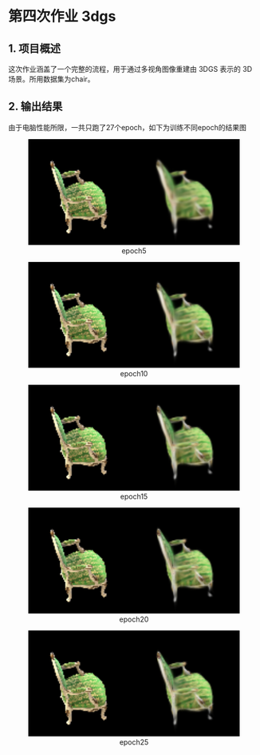 # 第四次作业 3dgs

## 1. 项目概述

这次作业涵盖了一个完整的流程，用于通过多视角图像重建由 3DGS 表示的 3D 场景。所用数据集为chair。

## 2. 输出结果

由于电脑性能所限，一共只跑了27个epoch，如下为训练不同epoch的结果图

<figure>
  <div style="text-align: center;">
  <img src=data\chair\checkpoints\debug_images\epoch_0005\r_16.png width="500" />
  <figcaption>epoch5</figcaption>
  <div style="text-align: center;">
</figure>

<figure>
  <div style="text-align: center;">
  <img src=data\chair\checkpoints\debug_images\epoch_0010\r_16.png width="500" />
  <figcaption>epoch10</figcaption>
  <div style="text-align: center;">
</figure>

<figure>
  <div style="text-align: center;">
  <img src=data\chair\checkpoints\debug_images\epoch_0015\r_16.png width="500" />
  <figcaption>epoch15</figcaption>
  <div style="text-align: center;">
</figure>

<figure>
  <div style="text-align: center;">
  <img src=data\chair\checkpoints\debug_images\epoch_0020\r_16.png width="500" />
  <figcaption>epoch20</figcaption>
  <div style="text-align: center;">
</figure>

<figure>
  <div style="text-align: center;">
  <img src=data\chair\checkpoints\debug_images\epoch_0025\r_16.png width="500" />
  <figcaption>epoch25</figcaption>
  <div style="text-align: center;">
</figure>